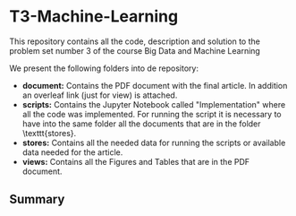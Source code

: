 # T3-Machine-Learning
This repository contains all the code, description and solution to the problem set number 3 of the course Big Data and Machine Learning

We present the following folders into de repository:
- **document:** Contains the PDF document with the final article. In addition an overleaf link (just for view) is attached.
- **scripts:** Contains the Jupyter Notebook called "Implementation" where all the code was implemented. For running the script it is necessary to have into the same folder all the documents that are in the folder \texttt{stores}.
- **stores:** Contains all the needed data for running the scripts or available data needed for the article. 
- **views:** Contains all the Figures and Tables that are in the PDF document.

## Summary

